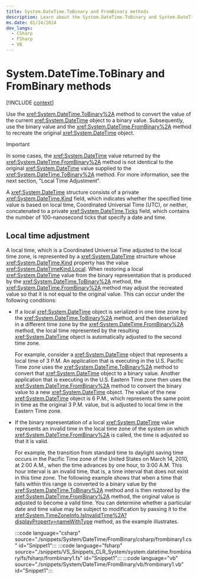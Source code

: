 ```yaml
---
title: System.DateTime.ToBinary and FromBinary methods
description: Learn about the System.DateTime.ToBinary and System.DateTime.FromBinary methods.
ms.date: 01/24/2024
dev_langs:
  - CSharp
  - FSharp
  - VB
---
```

# System.DateTime.ToBinary and FromBinary methods

[!INCLUDE [context](includes/context.md)]

Use the <xref:System.DateTime.ToBinary%2A> method to convert the value of the current <xref:System.DateTime> object to a binary value. Subsequently, use the binary value and the <xref:System.DateTime.FromBinary%2A> method to recreate the original <xref:System.DateTime> object.

> [!IMPORTANT]
> In some cases, the <xref:System.DateTime> value returned by the <xref:System.DateTime.FromBinary%2A> method is not identical to the original <xref:System.DateTime> value supplied to the <xref:System.DateTime.ToBinary%2A> method. For more information, see the next section, "Local Time Adjustment".

A <xref:System.DateTime> structure consists of a private <xref:System.DateTime.Kind> field, which indicates whether the specified time value is based on local time, Coordinated Universal Time (UTC), or neither, concatenated to a private <xref:System.DateTime.Ticks> field, which contains the number of 100-nanosecond ticks that specify a date and time.

## Local time adjustment

A local time, which is a Coordinated Universal Time adjusted to the local time zone, is represented by a <xref:System.DateTime> structure whose <xref:System.DateTime.Kind> property has the value <xref:System.DateTimeKind.Local>. When restoring a local <xref:System.DateTime> value from the binary representation that is produced by the <xref:System.DateTime.ToBinary%2A> method, the <xref:System.DateTime.FromBinary%2A> method may adjust the recreated value so that it is not equal to the original value. This can occur under the following conditions:

- If a local <xref:System.DateTime> object is serialized in one time zone by the <xref:System.DateTime.ToBinary%2A> method, and then deserialized in a different time zone by the <xref:System.DateTime.FromBinary%2A> method, the local time represented by the resulting <xref:System.DateTime> object is automatically adjusted to the second time zone.

  For example, consider a <xref:System.DateTime> object that represents a local time of 3 P.M. An application that is executing in the U.S. Pacific Time zone uses the <xref:System.DateTime.ToBinary%2A> method to convert that <xref:System.DateTime> object to a binary value. Another application that is executing in the U.S. Eastern Time zone then uses the <xref:System.DateTime.FromBinary%2A> method to convert the binary value to a new <xref:System.DateTime> object. The value of the new <xref:System.DateTime> object is 6 P.M., which represents the same point in time as the original 3 P.M. value, but is adjusted to local time in the Eastern Time zone.

- If the binary representation of a local <xref:System.DateTime> value represents an invalid time in the local time zone of the system on which <xref:System.DateTime.FromBinary%2A> is called, the time is adjusted so that it is valid.

  For example, the transition from standard time to daylight saving time occurs in the Pacific Time zone of the United States on March 14, 2010, at 2:00 A.M., when the time advances by one hour, to 3:00 A.M. This hour interval is an invalid time, that is, a time interval that does not exist in this time zone. The following example shows that when a time that falls within this range is converted to a binary value by the <xref:System.DateTime.ToBinary%2A> method and is then restored by the <xref:System.DateTime.FromBinary%2A> method, the original value is adjusted to become a valid time. You can determine whether a particular date and time value may be subject to modification by passing it to the <xref:System.TimeZoneInfo.IsInvalidTime%2A?displayProperty=nameWithType> method, as the example illustrates.

  :::code language="csharp" source="./snippets/System/DateTime/FromBinary/csharp/frombinary1.cs" id="Snippet1":::
  :::code language="fsharp" source="./snippets/VS_Snippets_CLR_System/system.datetime.frombinary/fs/fsharp/frombinary1.fs" id="Snippet1":::
  :::code language="vb" source="./snippets/System/DateTime/FromBinary/vb/frombinary1.vb" id="Snippet1":::
